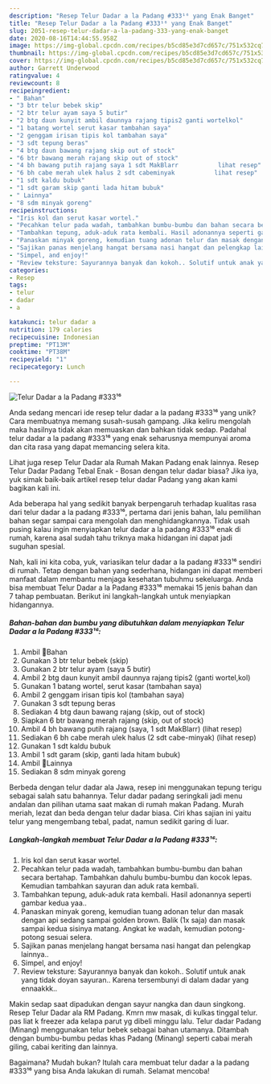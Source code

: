```yaml
---
description: "Resep Telur Dadar a la Padang #333¹⁶ yang Enak Banget"
title: "Resep Telur Dadar a la Padang #333¹⁶ yang Enak Banget"
slug: 2051-resep-telur-dadar-a-la-padang-333-yang-enak-banget
date: 2020-08-16T14:44:55.958Z
image: https://img-global.cpcdn.com/recipes/b5cd85e3d7cd657c/751x532cq70/telur-dadar-a-la-padang-333⁶-foto-resep-utama.jpg
thumbnail: https://img-global.cpcdn.com/recipes/b5cd85e3d7cd657c/751x532cq70/telur-dadar-a-la-padang-333⁶-foto-resep-utama.jpg
cover: https://img-global.cpcdn.com/recipes/b5cd85e3d7cd657c/751x532cq70/telur-dadar-a-la-padang-333⁶-foto-resep-utama.jpg
author: Garrett Underwood
ratingvalue: 4
reviewcount: 8
recipeingredient:
- " Bahan"
- "3 btr telur bebek skip"
- "2 btr telur ayam saya 5 butir"
- "2 btg daun kunyit ambil daunnya rajang tipis2 ganti wortelkol"
- "1 batang wortel serut kasar tambahan saya"
- "2 genggam irisan tipis kol tambahan saya"
- "3 sdt tepung beras"
- "4 btg daun bawang rajang skip out of stock"
- "6 btr bawang merah rajang skip out of stock"
- "4 bh bawang putih rajang saya 1 sdt MakBlarr           lihat resep"
- "6 bh cabe merah ulek halus 2 sdt cabeminyak           lihat resep"
- "1 sdt kaldu bubuk"
- "1 sdt garam skip ganti lada hitam bubuk"
- " Lainnya"
- "8 sdm minyak goreng"
recipeinstructions:
- "Iris kol dan serut kasar wortel."
- "Pecahkan telur pada wadah, tambahkan bumbu-bumbu dan bahan secara bertahap. Tambahkan dahulu bumbu-bumbu dan kocok lepas. Kemudian tambahkan sayuran dan aduk rata kembali."
- "Tambahkan tepung, aduk-aduk rata kembali. Hasil adonannya seperti gambar kedua yaa.."
- "Panaskan minyak goreng, kemudian tuang adonan telur dan masak dengan api sedang sampai golden brown. Balik (1x saja) dan masak sampai kedua sisinya matang. Angkat ke wadah, kemudian potong-potong sesuai selera."
- "Sajikan panas menjelang hangat bersama nasi hangat dan pelengkap lainnya.."
- "Simpel, and enjoy!"
- "Review teksture: Sayurannya banyak dan kokoh.. Solutif untuk anak yang tidak doyan sayuran.. Karena tersembunyi di dalam dadar yang ennaakkk.."
categories:
- Resep
tags:
- telur
- dadar
- a

katakunci: telur dadar a 
nutrition: 179 calories
recipecuisine: Indonesian
preptime: "PT13M"
cooktime: "PT38M"
recipeyield: "1"
recipecategory: Lunch

---
```



![Telur Dadar a la Padang #333¹⁶](https://img-global.cpcdn.com/recipes/b5cd85e3d7cd657c/751x532cq70/telur-dadar-a-la-padang-333⁶-foto-resep-utama.jpg)

Anda sedang mencari ide resep telur dadar a la padang #333¹⁶ yang unik? Cara membuatnya memang susah-susah gampang. Jika keliru mengolah maka hasilnya tidak akan memuaskan dan bahkan tidak sedap. Padahal telur dadar a la padang #333¹⁶ yang enak seharusnya mempunyai aroma dan cita rasa yang dapat memancing selera kita.

Lihat juga resep Telur Dadar ala Rumah Makan Padang enak lainnya. Resep Telur Dadar Padang Tebal Enak - Bosan dengan telur dadar biasa? Jika iya, yuk simak baik-baik artikel resep telur dadar Padang yang akan kami bagikan kali ini.

Ada beberapa hal yang sedikit banyak berpengaruh terhadap kualitas rasa dari telur dadar a la padang #333¹⁶, pertama dari jenis bahan, lalu pemilihan bahan segar sampai cara mengolah dan menghidangkannya. Tidak usah pusing kalau ingin menyiapkan telur dadar a la padang #333¹⁶ enak di rumah, karena asal sudah tahu triknya maka hidangan ini dapat jadi suguhan spesial.


Nah, kali ini kita coba, yuk, variasikan telur dadar a la padang #333¹⁶ sendiri di rumah. Tetap dengan bahan yang sederhana, hidangan ini dapat memberi manfaat dalam membantu menjaga kesehatan tubuhmu sekeluarga. Anda bisa membuat Telur Dadar a la Padang #333¹⁶ memakai 15 jenis bahan dan 7 tahap pembuatan. Berikut ini langkah-langkah untuk menyiapkan hidangannya.

<!--inarticleads1-->

##### Bahan-bahan dan bumbu yang dibutuhkan dalam menyiapkan Telur Dadar a la Padang #333¹⁶:

1. Ambil  💜Bahan
1. Gunakan 3 btr telur bebek (skip)
1. Gunakan 2 btr telur ayam (saya 5 butir)
1. Ambil 2 btg daun kunyit ambil daunnya rajang tipis2 (ganti wortel,kol)
1. Gunakan 1 batang wortel, serut kasar (tambahan saya)
1. Ambil 2 genggam irisan tipis kol (tambahan saya)
1. Gunakan 3 sdt tepung beras
1. Sediakan 4 btg daun bawang rajang (skip, out of stock)
1. Siapkan 6 btr bawang merah rajang (skip, out of stock)
1. Ambil 4 bh bawang putih rajang (saya, 1 sdt MakBlarr)           (lihat resep)
1. Sediakan 6 bh cabe merah ulek halus (2 sdt cabe-minyak)           (lihat resep)
1. Gunakan 1 sdt kaldu bubuk
1. Ambil 1 sdt garam (skip, ganti lada hitam bubuk)
1. Ambil  💜Lainnya
1. Sediakan 8 sdm minyak goreng


Berbeda dengan telur dadar ala Jawa, resep ini menggunakan tepung terigu sebagai salah satu bahannya. Telur dadar padang seringkali jadi menu andalan dan pilihan utama saat makan di rumah makan Padang. Murah meriah, lezat dan beda dengan telur dadar biasa. Ciri khas sajian ini yaitu telur yang mengembang tebal, padat, namun sedikit garing di luar. 

<!--inarticleads2-->

##### Langkah-langkah membuat Telur Dadar a la Padang #333¹⁶:

1. Iris kol dan serut kasar wortel.
1. Pecahkan telur pada wadah, tambahkan bumbu-bumbu dan bahan secara bertahap. Tambahkan dahulu bumbu-bumbu dan kocok lepas. Kemudian tambahkan sayuran dan aduk rata kembali.
1. Tambahkan tepung, aduk-aduk rata kembali. Hasil adonannya seperti gambar kedua yaa..
1. Panaskan minyak goreng, kemudian tuang adonan telur dan masak dengan api sedang sampai golden brown. Balik (1x saja) dan masak sampai kedua sisinya matang. Angkat ke wadah, kemudian potong-potong sesuai selera.
1. Sajikan panas menjelang hangat bersama nasi hangat dan pelengkap lainnya..
1. Simpel, and enjoy!
1. Review teksture: Sayurannya banyak dan kokoh.. Solutif untuk anak yang tidak doyan sayuran.. Karena tersembunyi di dalam dadar yang ennaakkk..


Makin sedap saat dipadukan dengan sayur nangka dan daun singkong. Resep Telur Dadar ala RM Padang. Kmrn mw masak, di kulkas tinggal telur. pas liat k freezer ada kelapa parut yg dibeli minggu lalu. Telur dadar Padang (Minang) menggunakan telur bebek sebagai bahan utamanya. Ditambah dengan bumbu-bumbu pedas khas Padang (Minang) seperti cabai merah giling, cabai keriting dan lainnya. 

Bagaimana? Mudah bukan? Itulah cara membuat telur dadar a la padang #333¹⁶ yang bisa Anda lakukan di rumah. Selamat mencoba!
